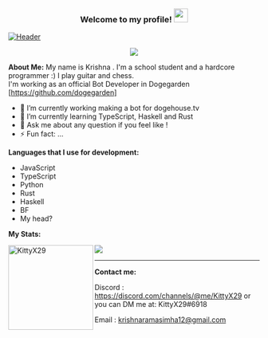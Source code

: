 <h3 align="center">
  Welcome to my profile!
  <img src="https://media.giphy.com/media/hvRJCLFzcasrR4ia7z/giphy.gif" width="28">
</h3>

[![Header](https://raw.githubusercontent.com/KittyX29/KittyX29/main/icons/Screenshot%202021-05-08%20at%2011.16.15%20AM.png "Header")](https://raw.githubusercontent.com/KittyX29/KittyX29/main/icons/Screenshot%202021-05-08%20at%2011.16.15%20AM.png)



<p align="center">
  <a href="https://github.com/DenverCoder1/readme-typing-svg"><img src="https://readme-typing-svg.herokuapp.com?color=36BCF7FF&lines=Full+stack+Bot+Developer;Self+taught+programmer;Always%20learning%20new%20things&center=true&width=380&height=45"></a>
</p>

**About Me:**
My name is Krishna . I'm a school student and a hardcore programmer :) I play guitar and chess.  
I'm working as an official Bot Developer in Dogegarden [https://github.com/dogegarden] 
- 🔭 I’m currently working making a bot for dogehouse.tv
- 🌱 I’m currently learning TypeScript, Haskell and Rust 
- 💬 Ask me about any question if you feel like !
- ⚡ Fun fact: ...

**Languages that I use for development:**
- JavaScript
- TypeScript
- Python
- Rust
- Haskell
- BF
- My head?


**My Stats:**


<img height="170" align="left" src="https://github-readme-stats.vercel.app/api?username=KittyX29&count_private=true&include_all_commits=true&theme=onedark" alt="KittyX29" />



<img src="https://github-readme-stats.vercel.app/api/top-langs/?username=KittyX29&layout=compact&theme=onedark" />



****

**Contact me:**

Discord : https://discord.com/channels/@me/KittyX29 or you can DM me at: KittyX29#6918

Email   : krishnaramasimha12@gmail.com








